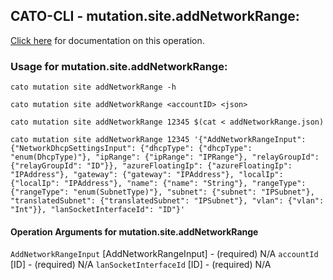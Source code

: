
## CATO-CLI - mutation.site.addNetworkRange:
[Click here](https://api.catonetworks.com/documentation/#mutation-addNetworkRange) for documentation on this operation.

### Usage for mutation.site.addNetworkRange:

`cato mutation site addNetworkRange -h`

`cato mutation site addNetworkRange <accountID> <json>`

`cato mutation site addNetworkRange 12345 $(cat < addNetworkRange.json)`

`cato mutation site addNetworkRange 12345 '{"AddNetworkRangeInput": {"NetworkDhcpSettingsInput": {"dhcpType": {"dhcpType": "enum(DhcpType)"}, "ipRange": {"ipRange": "IPRange"}, "relayGroupId": {"relayGroupId": "ID"}}, "azureFloatingIp": {"azureFloatingIp": "IPAddress"}, "gateway": {"gateway": "IPAddress"}, "localIp": {"localIp": "IPAddress"}, "name": {"name": "String"}, "rangeType": {"rangeType": "enum(SubnetType)"}, "subnet": {"subnet": "IPSubnet"}, "translatedSubnet": {"translatedSubnet": "IPSubnet"}, "vlan": {"vlan": "Int"}}, "lanSocketInterfaceId": "ID"}'`

#### Operation Arguments for mutation.site.addNetworkRange ####
`AddNetworkRangeInput` [AddNetworkRangeInput] - (required) N/A 
`accountId` [ID] - (required) N/A 
`lanSocketInterfaceId` [ID] - (required) N/A 
